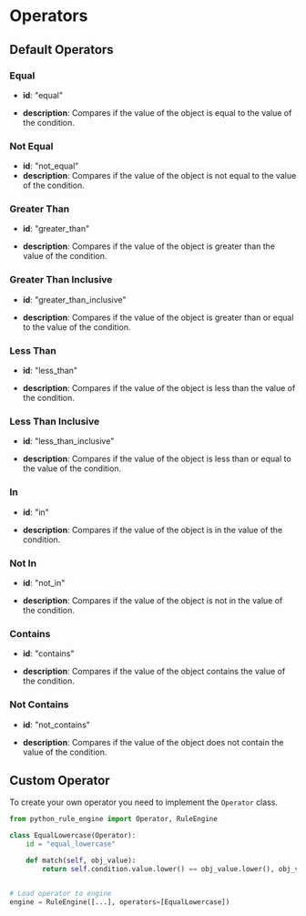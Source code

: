 # Operators

## Default Operators

### Equal

- **id**: "equal"

- **description**: Compares if the value of the object is equal to the value of the condition.


### Not Equal

- **id**: "not_equal"
- **description**: Compares if the value of the object is not equal to the value of the condition.


### Greater Than

- **id**: "greater_than"

- **description**: Compares if the value of the object is greater than the value of the condition.


### Greater Than Inclusive

- **id**: "greater_than_inclusive"

- **description**: Compares if the value of the object is greater than or equal to the value of the condition.


### Less Than

- **id**: "less_than"

- **description**: Compares if the value of the object is less than the value of the condition.


### Less Than Inclusive

- **id**: "less_than_inclusive"

- **description**: Compares if the value of the object is less than or equal to the value of the condition.


### In

- **id**: "in"

- **description**: Compares if the value of the object is in the value of the condition.


### Not In

- **id**: "not_in"

- **description**: Compares if the value of the object is not in the value of the condition.


### Contains

- **id**: "contains"

- **description**: Compares if the value of the object contains the value of the condition.


### Not Contains

- **id**: "not_contains"

- **description**: Compares if the value of the object does not contain the value of the condition.


## Custom Operator

To create your own operator you need to implement the `Operator` class.

```python
from python_rule_engine import Operator, RuleEngine

class EqualLowercase(Operator):
    id = "equal_lowercase"

    def match(self, obj_value):
        return self.condition.value.lower() == obj_value.lower(), obj_value


# Load operator to engine
engine = RuleEngine([...], operators=[EqualLowercase])
```

